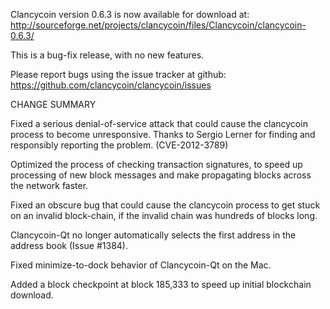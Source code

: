Clancycoin version 0.6.3 is now available for download at:
  http://sourceforge.net/projects/clancycoin/files/Clancycoin/clancycoin-0.6.3/

This is a bug-fix release, with no new features.

Please report bugs using the issue tracker at github:
  https://github.com/clancycoin/clancycoin/issues

CHANGE SUMMARY

Fixed a serious denial-of-service attack that could cause the
clancycoin process to become unresponsive. Thanks to Sergio Lerner
for finding and responsibly reporting the problem. (CVE-2012-3789)

Optimized the process of checking transaction signatures, to
speed up processing of new block messages and make propagating
blocks across the network faster.

Fixed an obscure bug that could cause the clancycoin process to get
stuck on an invalid block-chain, if the invalid chain was
hundreds of blocks long.

Clancycoin-Qt no longer automatically selects the first address
in the address book (Issue #1384).

Fixed minimize-to-dock behavior of Clancycoin-Qt on the Mac.

Added a block checkpoint at block 185,333 to speed up initial
blockchain download.
